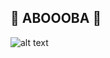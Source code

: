 ## 🗿 ABOOOBA 👋

![alt text](https://media.tenor.com/9wllMjsxqaAAAAAM/bocchi-the-rock-bocchi-the-rock-gif.gif)
<!--
**yaGeey/yaGeey** is a ✨ _special_ ✨ repository because its `README.md` (this file) appears on your GitHub profile.

Here are some ideas to get you started:

- 🔭 I’m currently working on ...
- 🌱 I’m currently learning ...
- 👯 I’m looking to collaborate on ...
- 🤔 I’m looking for help with ...
- 💬 Ask me about ...
- 📫 How to reach me: ...
- 😄 Pronouns: ...
- ⚡ Fun fact: ...
-->

